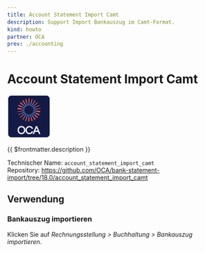 ```yaml
---
title: Account Statement Import Camt
description: Support Import Bankauszug im Camt-Format.
kind: howto
partner: OCA
prev: ./accounting
---
```


# Account Statement Import Camt

![icon_oca_app](attachments/icon_oca_app.png)

{{ $frontmatter.description }}

Technischer Name: `account_statement_import_camt`\
Repository: <https://github.com/OCA/bank-statement-import/tree/18.0/account_statement_import_camt>

## Verwendung

### Bankauszug importieren

Klicken Sie auf _Rechnungsstellung > Buchhaltung > Bankauszug importieren_.
